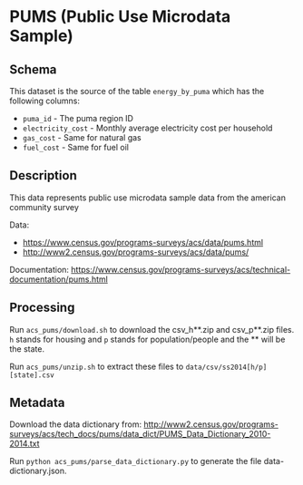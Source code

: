 # PUMS (Public Use Microdata Sample)

## Schema

This dataset is the source of the table `energy_by_puma` which has the
following columns:

 * `puma_id` - The puma region ID
 * `electricity_cost` - Monthly average electricity cost per household
 * `gas_cost` - Same for natural gas
 * `fuel_cost` - Same for fuel oil

## Description

This data represents public use microdata sample data from the american
community survey

Data:
 * <https://www.census.gov/programs-surveys/acs/data/pums.html>
 * <http://www2.census.gov/programs-surveys/acs/data/pums/>

Documentation: <https://www.census.gov/programs-surveys/acs/technical-documentation/pums.html>

## Processing

Run `acs_pums/download.sh` to download the csv_h**.zip and
csv_p**.zip files. `h` stands for housing and `p` stands
for population/people and the ** will be the state.

Run `acs_pums/unzip.sh` to extract these files to
`data/csv/ss2014[h/p][state].csv`

## Metadata

Download the data dictionary from:
<http://www2.census.gov/programs-surveys/acs/tech_docs/pums/data_dict/PUMS_Data_Dictionary_2010-2014.txt>

Run `python acs_pums/parse_data_dictionary.py` to generate the file
data-dictionary.json.
